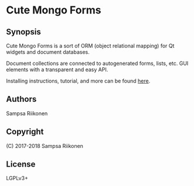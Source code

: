 # Cute Mongo Forms

## Synopsis

Cute Mongo Forms is a sort of ORM (object relational mapping) for Qt widgets and document databases.

Document collections are connected to autogenerated forms, lists, etc. GUI elements with a transparent and easy API.

Installing instructions, tutorial, and more can be found [here](https://elsampsa.github.io/cute_mongo_forms).

## Authors
Sampsa Riikonen

## Copyright
(C) 2017-2018 Sampsa Riikonen

## License
LGPLv3+
